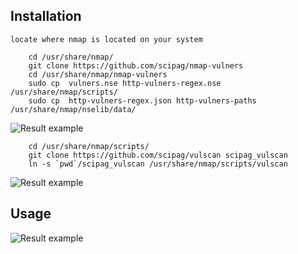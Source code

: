 ## Installation
    locate where nmap is located on your system
~~~
	cd /usr/share/nmap/
	git clone https://github.com/scipag/nmap-vulners
	cd /usr/share/nmap/nmap-vulners
	sudo cp  vulners.nse http-vulners-regex.nse /usr/share/nmap/scripts/
	sudo cp  http-vulners-regex.json http-vulners-paths /usr/share/nmap/nselib/data/
~~~	
![Result example](https://github.com/anonymansz/nmap-vulners/blob/master/paths_regex_example.png)
~~~
	cd /usr/share/nmap/scripts/
	git clone https://github.com/scipag/vulscan scipag_vulscan
	ln -s `pwd`/scipag_vulscan /usr/share/nmap/scripts/vulscan
~~~	
![Result example](https://github.com/anonymansz/nmap-vulners/blob/master/simple_regex_example.png)

## Usage
![Result example](https://github.com/anonymansz/nmap-vulners/blob/master/example.png)

